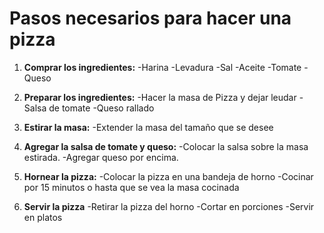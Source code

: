 # Pasos necesarios para hacer una pizza

1. **Comprar los ingredientes:**
-Harina
-Levadura
-Sal
-Aceite
-Tomate
-Queso

2. **Preparar los ingredientes:**
-Hacer la masa de Pizza y dejar leudar
-Salsa de tomate
-Queso rallado

3. **Estirar la masa:**
-Extender la masa del tamaño que se desee

4. **Agregar la salsa de tomate y queso:**
-Colocar la salsa sobre la masa estirada.
-Agregar queso por encima.

5. **Hornear la pizza:**
-Colocar la pizza en una bandeja de horno
-Cocinar por 15 minutos o hasta que se vea la masa cocinada

6. **Servir la pizza**
-Retirar la pizza del horno
-Cortar en porciones
-Servir en platos

